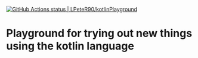 [![GitHub Actions status | LPeteR90/kotlinPlayground](https://github.com/LPeteR90/kotlinPlayground/workflows/CI/badge.svg)](https://github.com/LPeteR90/kotlinPlayground/actions?workflow=CI)

# Playground for trying out new things using the kotlin language

